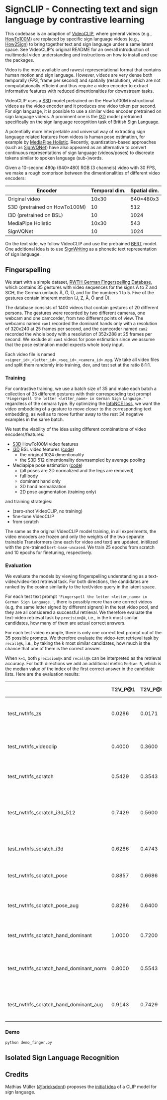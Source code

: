 # SignCLIP - Connecting text and sign language by contrastive learning

This codebase is an adaption of [VideoCLIP](https://github.com/facebookresearch/fairseq/tree/main/examples/MMPT), where general videos (e.g., [HowTo100M](https://www.di.ens.fr/willow/research/howto100m/)) are replaced by specific sign language videos (e.g., [How2Sign](https://how2sign.github.io/)) to bring together text and sign language under a same latent space. See VideoCLIP's original README for an overall introduction of multimodal video understanding and instructions on how to install and use the packages.

Video is the most available and rawest representational format that contains human motion and sign language. However, videos are very dense both temporally (*FPS*, frame per second) and spatially (resolution), which are not computataionally efficient and thus require a video encoder to extract informative features with reduced dimentionalties for downstream tasks. 

VideoCLIP uses a [S3D](https://github.com/antoine77340/S3D_HowTo100M) model pretrained on the HowTo100M instructional videos as the video encoder and it produces one video token per second. For sign language, it is possible to use a similar video encoder pretrained on sign language videos. A prominent one is the [I3D](https://www.robots.ox.ac.uk/~vgg/research/bslattend/) model pretrained specifically on the sign language recognition task of British Sign Language.

A potentially more interpretable and universal way of extracting sign language related features from videos is human pose estimation, for example by [MediaPipe Holistic](https://github.com/google/mediapipe/blob/master/docs/solutions/holistic.md). Recently, quantization-based approaches (such as [SignVQNet](http://nlpcl.kaist.ac.kr/~projects/signvqnet)) have also appeared as an alternative to convert continuous representations of sign language (videos/poses) to discreate tokens similar to spoken language (sub-)words.

Given a 10-second 480p (640×480) RGB (3 channels) video with 30 FPS, we make a rough comprison between the dimentionalities of different video encoders:

| Encoder | Temporal dim. | Spatial dim. | 
|-----------|-----------|-----------|
| Original video | 10x30 | 640×480x3 |
| S3D (pretrained on HowTo100M) | 10 | 512 |
| I3D (pretrained on BSL) | 10 | 1024 |
| MediaPipe Holistic | 10x30 | 543 |
| SignVQNet | 10 | 1024 |

On the text side, we follow VideoCLIP and use the pretrained [BERT](https://huggingface.co/docs/transformers/model_doc/bert) model. One additional idea is to use [SignWriting](https://github.com/sign-language-processing/transcription/blob/aa2b1ead7d39b2d545b83bac2041b4b539471a7c/pose_to_text/IDEA-CLIP.md) as a phonetic text representation of sign language.

## Fingerspelling

We start with a simple dataset, [RWTH German Fingerspelling Database](https://www-i6.informatik.rwth-aachen.de/aslr/fingerspelling.php), which contains 35 gestures with video sequences for the signs A to Z and SCH, the German umlauts Ä, Ö, Ü, and for the numbers 1 to 5. Five of the gestures contain inherent motion (J, Z, Ä, Ö and Ü).

The database consists of 1400 videos that contain gestures of 20 different persons. The gestures were recorded by two different cameras, one webcam and one camcorder, from two different points of view. The webcamc named `cam1` recorded the dominant hands only with a resolution of 320x240 at 25 frames per second, and the camcorder named `cam2` recorded the whole body with a resolution of 352x288 at 25 frames per second. We exclude all `cam1` videos for pose estimation since we assume that the pose estimation model expects whole body input.

Each video file is named `<signer_id>_<letter_id>_<seq_id>_<camera_id>.mpg`. We take all video files and split them randomly into training, dev, and test set at the ratio 8:1:1.

### Training

For contrastive training, we use a batch size of 35 and make each batch a collection of 35 different gestures with their corresponding text prompt `'Fingerspell the letter <letter_name> in German Sign Language.'` regardless of the cemara type. By optimizing the [InfoNCE loss](https://arxiv.org/abs/1807.03748), we want the video embedding of a gesture to move closer to the corresponding text embedding, as well as to move further away to the rest 34 negative examples in the same batch.

We test the viability of the idea using different combinations of video encoders/features:

- [S3D](https://github.com/antoine77340/S3D_HowTo100M) HowTo100M video features
- [I3D](https://www.robots.ox.ac.uk/~vgg/research/bslattend/data/bsl5k.pth.tar) BSL video features ([code](https://github.com/gulvarol/bsl1k))
    - the original 1024 dimentionality
    - the S3D 512 dimentionality downsampled by average pooling
- Mediapipe pose estimation ([code](https://github.com/J22Melody/pose-pipelines)) 
    - (all poses are 2D normalized and the legs are removed)
    - full body
    - dominant hand only
    - 3D hand normalization
    - 2D pose augmentation (training only)


and training strategies:

- (zero-shot VideoCLIP, no training)
- fine-tune VideoCLIP
- from scratch

The same as the original VideoCLIP model training, in all experiments, the video encoders are frozen and only the weights of the two separate
trainable Transformers (one each for video and text) are updated, initilized with the pre-trained `bert-base-uncased`. We train 25 epochs from scratch and 10 epochs for finetuning, respectively.

### Evaluation

We evaluate the models by viewing fingerspelling understanding as a text-video/video-text retrieval task. For both directions, the candidates are ranked by the cosine similarity to the text/video query in the latent space.

For each test text prompt `'Fingerspell the letter <letter_name> in German Sign Language.'`, there is possibly more than one correct videos (e.g, the same letter signed by different signers) in the test video pool, and they are all considered a successful retrieval. We therefore evaluate the text-video retrieval task by `precision@k`, i.e., in the k most similar candidates, how many of them are actual correct answers.

For each test video example, there is only one correct text prompt out of the 35 possible prompts. We therefore evaluate the video-text retrieval task by `recall@k`, i.e., by taking the k most similar candidates, how much is the chance that one of them is the correct answer.

When `k=1`, both `precision@k` and `recall@k` can be interpreted as the retrieval accuracy. For both directions we add an additional metric `Median R`, which is the median value of the index of the first correct answer in the candidate lists. Here are the evaluation results:

|                            | T2V_P@1 | T2V_P@5 | T2V_P@10 | T2V_Median R | V2T_R@1 | V2T_R@5 | V2T_R@10 | V2T_Median R | notes                                                      |
|----------------------------|---------|---------|----------|--------------|---------|---------|----------|--------------|------------------------------------------------------------|
| test_rwthfs_zs             | 0.0286  | 0.0171  | 0.0286   | 22           | 0.0231  | 0.1386  | 0.2772   | 18           | zero-shot VideoCLIP (S3D HowTo100M video feature)           |
| test_rwthfs_videoclip      | 0.4000  | 0.3600  | 0.3000   | 2            | 0.3135  | 0.7459  | 0.8944   | 2            | fine-tune VideoCLIP (S3D HowTo100M video feature)          |
| test_rwthfs_scratch        | 0.5429  | 0.3543  | 0.2829   | 1            | 0.2772  | 0.6898  | 0.8680   | 3            | train from scratch (S3D HowTo100M video feature)           |
| test_rwthfs_scratch_i3d_512| 0.7429  | 0.5600  | 0.4429   | 1            | 0.4653  | 0.8185  | 0.9406   | 2            | train from scratch (I3D BSL-1K video feature, downsampled from 1024 to 512) |
| test_rwthfs_scratch_i3d    | 0.6286  | 0.4743  | 0.3743   | 1            | 0.3729  | 0.7756  | 0.9142   | 2            | train from scratch (I3D BSL-1K video feature)               |
| test_rwthfs_scratch_pose   | 0.8857  | 0.6686  | 0.4171   | 1            | 0.6797  | 0.9739  | 1.0000   | 1            | train from scratch (pose full body feature)                |
| test_rwthfs_scratch_pose_aug| 0.8286  | 0.6400  | 0.4143   | 1            | 0.6732  | 0.9804  | 1.0000   | 1            | train from scratch (pose full body feature with 2D aug.)  |
| test_rwthfs_scratch_hand_dominant | 1.0000  | 0.7200  | 0.4200   | 1            | 0.8170  | 0.9869  | 1.0000   | 1            | train from scratch (pose dominant hand feature)           |
| test_rwthfs_scratch_hand_dominant_norm| 0.8000  | 0.5543  | 0.3429   | 1            | 0.6078  | 0.8889  | 0.9346   | 1            | train from scratch (pose dominant hand feature with 3D norm.) |
| test_rwthfs_scratch_hand_dominant_aug | 0.9143  | 0.7429  | 0.4257   | 1            | 0.9346  | 1.0000  | 1.0000   | 1            | train from scratch (pose dominant hand feature with 2D aug.) |


### Demo

```
python demo_finger.py
```

## Isolated Sign Language Recognition

## Credits

Mathias Müller ([@bricksdont](https://github.com/bricksdont)) proposes the [initial idea](https://docs.google.com/document/d/1mUSLZs_DWc4mHn_nt0soKf1hsTtbrHUUnEX_QBCth5w/edit#heading=h.p699gptqhse9) of a CLIP model for sign language.
